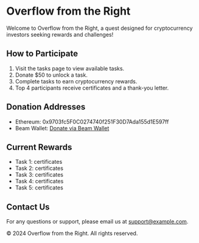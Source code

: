 # Overflow from the Right

Welcome to Overflow from the Right, a quest designed for cryptocurrency investors seeking rewards and challenges!

## How to Participate

1. Visit the tasks page to view available tasks.
2. Donate $50 to unlock a task.
3. Complete tasks to earn cryptocurrency rewards.
4. Top 4 participants receive certificates and a thank-you letter.

## Donation Addresses

- Ethereum: 0x9703fc5F0C0274740f251F30D7Ada155d1E597ff
- Beam Wallet: [Donate via Beam Wallet](#)

## Current Rewards

- Task 1: certificates
- Task 2: certificates
- Task 3: certificates
- Task 4: certificates
- Task 5: certificates

## Contact Us

For any questions or support, please email us at [support@example.com](mailto:support@example.com).

© 2024 Overflow from the Right. All rights reserved.
